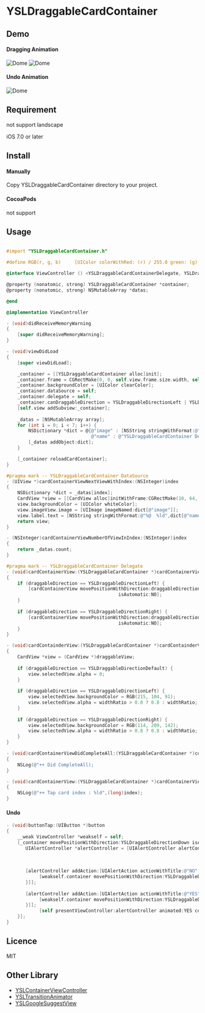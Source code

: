 # YSLDraggableCardContainer

## Demo
#### Dragging Animation
![Dome](https://raw.githubusercontent.com/y-hryk/YSLDraggingCardContainer/master/sample1.gif)
![Dome](https://raw.githubusercontent.com/y-hryk/YSLDraggingCardContainer/master/sample2.gif)
#### Undo Animation
![Dome](https://raw.githubusercontent.com/y-hryk/YSLDraggingCardContainer/master/sample3.gif)
## Requirement
not support landscape

iOS 7.0 or later
## Install
#### Manually
 Copy YSLDraggableCardContainer directory to your project.
#### CocoaPods
 not support
 
## Usage
``` objective-c

#import "YSLDraggableCardContainer.h"

#define RGB(r, g, b)	 [UIColor colorWithRed: (r) / 255.0 green: (g) / 255.0 blue: (b) / 255.0 alpha : 1]

@interface ViewController () <YSLDraggableCardContainerDelegate, YSLDraggableCardContainerDataSource>

@property (nonatomic, strong) YSLDraggableCardContainer *container;
@property (nonatomic, strong) NSMutableArray *datas;

@end

@implementation ViewController

- (void)didReceiveMemoryWarning
{
    [super didReceiveMemoryWarning];
}

- (void)viewDidLoad
{
    [super viewDidLoad];

    _container = [[YSLDraggableCardContainer alloc]init];
    _container.frame = CGRectMake(0, 0, self.view.frame.size.width, self.view.frame.size.height);
    _container.backgroundColor = [UIColor clearColor];
    _container.dataSource = self;
    _container.delegate = self;
    _container.canDraggableDirection = YSLDraggableDirectionLeft | YSLDraggableDirectionRight;
    [self.view addSubview:_container];
    
    _datas = [NSMutableArray array];
    for (int i = 0; i < 7; i++) {
        NSDictionary *dict = @{@"image" : [NSString stringWithFormat:@"photo_sample_0%d",i + 1],
                               @"name" : @"YSLDraggableCardContainer Demo"};
        [_datas addObject:dict];
    }

    [_container reloadCardContainer];
}

#pragma mark -- YSLDraggableCardContainer DataSource
- (UIView *)cardContainerViewNextViewWithIndex:(NSInteger)index
{
    NSDictionary *dict = _datas[index];
    CardView *view = [[CardView alloc]initWithFrame:CGRectMake(10, 64, self.view.frame.size.width - 20, self.view.frame.size.width - 20)];
    view.backgroundColor = [UIColor whiteColor];
    view.imageView.image = [UIImage imageNamed:dict[@"image"]];
    view.label.text = [NSString stringWithFormat:@"%@  %ld",dict[@"name"],(long)index];
    return view;
}

- (NSInteger)cardContainerViewNumberOfViewInIndex:(NSInteger)index
{
    return _datas.count;
}

#pragma mark -- YSLDraggableCardContainer Delegate
- (void)cardContainerView:(YSLDraggableCardContainer *)cardContainerView didEndDraggingAtIndex:(NSInteger)index draggableView:(UIView *)draggableView draggableDirection:(YSLDraggableDirection)draggableDirection
{
    if (draggableDirection == YSLDraggableDirectionLeft) {
        [cardContainerView movePositionWithDirection:draggableDirection
                                         isAutomatic:NO];
    }
    
    if (draggableDirection == YSLDraggableDirectionRight) {
        [cardContainerView movePositionWithDirection:draggableDirection
                                         isAutomatic:NO];
    }
}

- (void)cardContainderView:(YSLDraggableCardContainer *)cardContainderView updatePositionWithDraggableView:(UIView *)draggableView draggableDirection:(YSLDraggableDirection)draggableDirection widthRatio:(CGFloat)widthRatio heightRatio:(CGFloat)heightRatio
{
    CardView *view = (CardView *)draggableView;
    
    if (draggableDirection == YSLDraggableDirectionDefault) {
        view.selectedView.alpha = 0;
    }
    
    if (draggableDirection == YSLDraggableDirectionLeft) {
        view.selectedView.backgroundColor = RGB(215, 104, 91);
        view.selectedView.alpha = widthRatio > 0.8 ? 0.8 : widthRatio;
    }
    
    if (draggableDirection == YSLDraggableDirectionRight) {
        view.selectedView.backgroundColor = RGB(114, 209, 142);
        view.selectedView.alpha = widthRatio > 0.8 ? 0.8 : widthRatio;
    }
}

- (void)cardContainerViewDidCompleteAll:(YSLDraggableCardContainer *)container;
{
    NSLog(@"++ Did CompleteAll);
}

- (void)cardContainerView:(YSLDraggableCardContainer *)cardContainerView didSelectAtIndex:(NSInteger)index draggableView:(UIView *)draggableView
{
    NSLog(@"++ Tap card index : %ld",(long)index);
}
```
#### Undo
``` objective-c
- (void)buttonTap:(UIButton *)button
{
    __weak ViewController *weakself = self;
    [_container movePositionWithDirection:YSLDraggableDirectionDown isAutomatic:YES undoHandler:^{
       UIAlertController *alertController = [UIAlertController alertControllerWithTitle:@""
                                                                                message:@"Do you want to reset?"
                                                                         preferredStyle:UIAlertControllerStyleAlert];
            
       [alertController addAction:[UIAlertAction actionWithTitle:@"NO" style:UIAlertActionStyleDefault handler:^(UIAlertAction *action) {
            [weakself.container movePositionWithDirection:YSLDraggableDirectionDown isAutomatic:YES];
       }]];
            
       [alertController addAction:[UIAlertAction actionWithTitle:@"YES" style:UIAlertActionStyleCancel handler:^(UIAlertAction *action) {
            [weakself.container movePositionWithDirection:YSLDraggableDirectionDefault isAutomatic:YES];
       }]];
            [self presentViewController:alertController animated:YES completion:nil];
    }];
}

```
## Licence
MIT

## Other Library
- [YSLContainerViewController](https://github.com/y-hryk/YSLContainerViewController)
- [YSLTransitionAnimator](https://github.com/y-hryk/YSLTransitionAnimator)
- [YSLGoogleSuggestView](https://github.com/y-hryk/YSLGoogleSuggestView)
